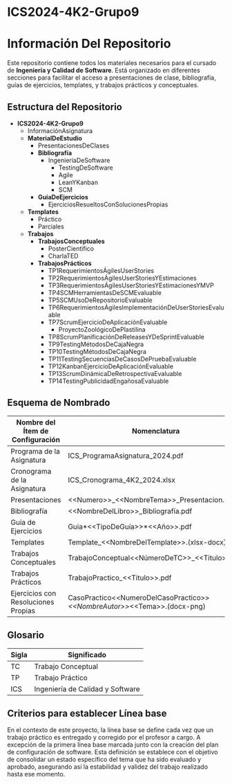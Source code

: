# ICS2024-4K2-Grupo9

# Información Del Repositorio

Este repositorio contiene todos los materiales necesarios para el cursado de **Ingeniería y Calidad de Software**. Está organizado en diferentes secciones para facilitar el acceso a presentaciones de clase, bibliografía, guías de ejercicios, templates, y trabajos prácticos y conceptuales.

## Estructura del Repositorio

- **ICS2024-4K2-Grupo9**
  - InformaciónAsignatura
  - **MaterialDeEstudio**
    - PresentacionesDeClases
    - **Bibliografía**
      - IngenieríaDeSoftware
        - TestingDeSoftware
        - Agile
        - LeanYKanban
        - SCM
    - **GuiaDeEjercicios**
      - EjerciciosResueltosConSolucionesPropias
  - **Templates**
    - Práctico
    - Parciales
  - **Trabajos**
    - **TrabajosConceptuales**
      - PosterCientifico
      - CharlaTED
    - **TrabajosPrácticos**
      - TP1RequerimientosÁgilesUserStories
      - TP2RequerimientosÁgilesUserStoriesYEstimaciones
      - TP3RequerimientosÁgilesUserStoriesYEstimacionesYMVP
      - TP4SCMHerramientasDeSCMEvaluable
      - TP5SCMUsoDeRepositorioEvaluable
      - TP6RequerimientosÁgilesImplementaciónDeUserStoriesEvaluable
      - TP7ScrumEjercicioDeAplicaciónEvaluable
        - ProyectoZoológicoDePlastilina
      - TP8ScrumPlanificaciónDeReleasesYDeSprintEvaluable
      - TP9TestingMétodosDeCajaNegra
      - TP10TestingMétodosDeCajaNegra
      - TP11TestingSecuenciasDeCasosDePruebaEvaluable
      - TP12KanbanEjercicioDeAplicaciónEvaluable
      - TP13ScrumDinámicaDeRetrospectivaEvaluable
      - TP14TestingPublicidadEngañosaEvaluable

## Esquema de Nombrado

| **Nombre del Ítem de Configuración** | **Nomenclatura**                                                                                              | **Ubicación Física**                                                        |
| ------------------------------------ | ------------------------------------------------------------------------------------------------------------- | --------------------------------------------------------------------------- |
| Programa de la Asignatura            | ICS_ProgramaAsignatura_2024.pdf                                                                               | /InformaciónAsignatura                                                      |
| Cronograma de la Asignatura          | ICS_Cronograma_4K2_2024.xlsx                                                                                  | /InformaciónAsignatura                                                      |
| Presentaciones                       | &lt;&lt;Numero&gt;&gt;\_&lt;&lt;NombreTema&gt;&gt;\_Presentacion.pdf                                          | /MaterialDeEstudio/PresentacionesDeClases                                   |
| Bibliografía                         | &lt;&lt;NombreDelLibro&gt;&gt;\_Bibliografía.pdf                                                              | /MaterialDeEstudio/Bibliografia/&lt;&lt;Tema&gt;&gt;                        |
| Guía de Ejercicios                   | Guia*&lt;&lt;TipoDeGuía&gt;&gt;*&lt;&lt;Año&gt;&gt;.pdf                                                       | /MaterialDeEstudio/GuiaDeEjercicios                                         |
| Templates                            | Template\_&lt;&lt;NombreDelTemplate&gt;&gt;.(xlsx-docx)                                                       | /Templates/&lt;&lt;TipoDeTemplate&gt;&gt;                                   |
| Trabajos Conceptuales                | TrabajoConceptual&lt;&lt;NúmeroDeTC&gt;&gt;\_&lt;&lt;Titulo&gt;&gt;.pdf                                       | /Trabajos/TrabajosConceptuales/&lt;&lt;TipoDeTrabajoConceptual&gt;&gt;      |
| Trabajos Prácticos                   | TrabajoPractico\_&lt;&lt;Titulo&gt;&gt;.pdf                                                                   | /Trabajos /TrabajosPrácticos/&lt;&lt;NombreTP&gt;&gt;                       |
| Ejercicios con Resoluciones Propias  | CasoPractico&lt;&lt;NumeroDelCasoPractico&gt;&gt;_&lt;&lt;NombreAutor&gt;&gt;_&lt;&lt;Tema&gt;&gt;.(docx-png) | /MaterialDeEstudio/GuiaDeEjercicios/EjerciciosResueltosConSolucionesPropias |

## Glosario

| **Sigla** | **Significado**                  |
| --------- | -------------------------------- |
| TC        | Trabajo Conceptual               |
| TP        | Trabajo Práctico                 |
| ICS       | Ingeniería de Calidad y Software |

## Criterios para establecer Línea base

En el contexto de este proyecto, la línea base se define cada vez que un trabajo práctico es entregado y corregido por el profesor a cargo. A excepción de la primera línea base marcada junto con la creación del plan de configuración de software.
Esta definición se establece con el objetivo de consolidar un estado específico del tema que ha sido evaluado y aprobado, asegurando así la estabilidad y validez del trabajo realizado hasta ese momento.
